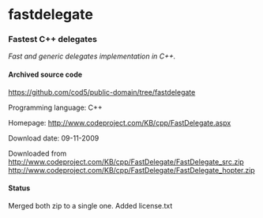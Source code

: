 # fastdelegate #

### Fastest C++ delegates ###

*Fast and generic delegates implementation in C++.*

#### Archived source code ####
https://github.com/cod5/public-domain/tree/fastdelegate

Programming language: C++

Homepage: http://www.codeproject.com/KB/cpp/FastDelegate.aspx

Download date: 09-11-2009

Downloaded from http://www.codeproject.com/KB/cpp/FastDelegate/FastDelegate_src.zip
http://www.codeproject.com/KB/cpp/FastDelegate/FastDelegate_hopter.zip

#### Status ####
Merged both zip to a single one. Added license.txt

